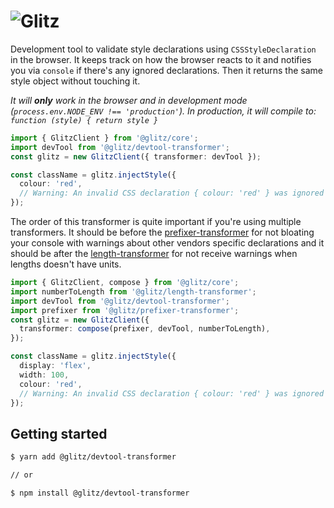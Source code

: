 # ![Glitz](https://github.com/frenic/glitz/raw/master/glitz.svg?sanitize=true)

Development tool to validate style declarations using `CSSStyleDeclaration` in the browser. It keeps track on how the browser reacts to it and notifies you via `console` if there's any ignored declarations. Then it returns the same style object without touching it.

_It will **only** work in the browser and in development mode (`process.env.NODE_ENV !== 'production'`). In production, it will compile to: `function (style) { return style }`_

```ts
import { GlitzClient } from '@glitz/core';
import devTool from '@glitz/devtool-transformer';
const glitz = new GlitzClient({ transformer: devTool });

const className = glitz.injectStyle({
  colour: 'red',
  // Warning: An invalid CSS declaration { colour: 'red' } was ignored by the browser
});
```

The order of this transformer is quite important if you're using multiple transformers. It should be before the [prefixer-transformer](https://github.com/frenic/glitz/tree/master/packages/prefixer-transformer) for not bloating your console with warnings about other vendors specific declarations and it should be after the [length-transformer](https://github.com/frenic/glitz/tree/master/packages/length-transformer) for not receive warnings when lengths doesn't have units.

```ts
import { GlitzClient, compose } from '@glitz/core';
import numberToLength from '@glitz/length-transformer';
import devTool from '@glitz/devtool-transformer';
import prefixer from '@glitz/prefixer-transformer';
const glitz = new GlitzClient({
  transformer: compose(prefixer, devTool, numberToLength),
});

const className = glitz.injectStyle({
  display: 'flex',
  width: 100,
  colour: 'red',
  // Warning: An invalid CSS declaration { colour: 'red' } was ignored by the browser
});
```

## Getting started

```bash
$ yarn add @glitz/devtool-transformer

// or

$ npm install @glitz/devtool-transformer
```
